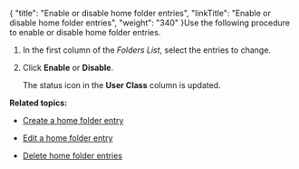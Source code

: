 {
    "title": "Enable or disable home folder entries",
    "linkTitle": "Enable or disable home folder entries",
    "weight": "340"
}Use the following procedure to enable or disable home folder entries.

1.  In the first column of the *Folders List*, select the entries to change.
2.  Click **Enable** or **Disable**.  
    The status icon in the **User Class** column is updated.

**Related topics:**

-   [Create a home folder entry](../t_st_create_home_folder_entry)
-   [Edit a home folder entry](../t_st_edit_home_folder_entry)
-   [Delete home folder entries](../t_st_delete_home_folder_entries)
